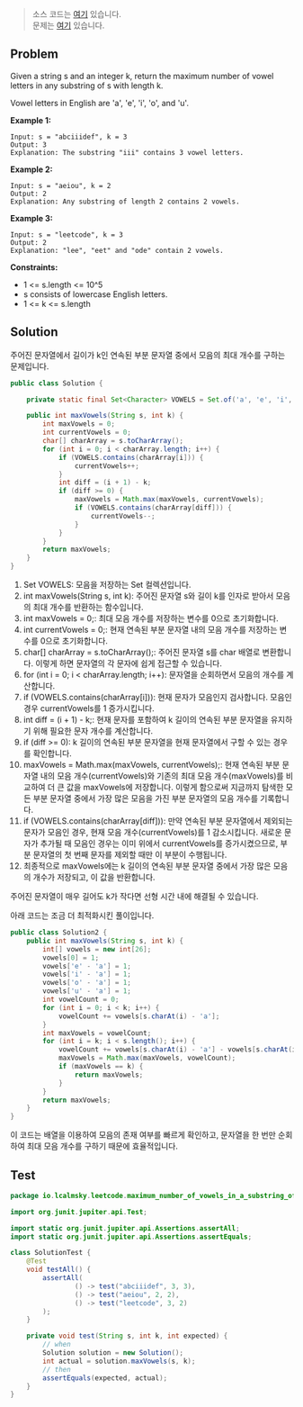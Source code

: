 > 소스 코드는 [여기](https://github.com/lcalmsky/leetcode/blob/master/src/main/java/io/lcalmsky/leetcode/maximum_number_of_vowels_in_a_substring_of_given_length/Solution.java) 있습니다.  
> 문제는 [여기](https://leetcode.com/problems/maximum-number-of-vowels-in-a-substring-of-given-length/) 있습니다.

## Problem

Given a string s and an integer k, return the maximum number of vowel letters in any substring of s with length k.

Vowel letters in English are 'a', 'e', 'i', 'o', and 'u'.

**Example 1:**
```text
Input: s = "abciiidef", k = 3
Output: 3
Explanation: The substring "iii" contains 3 vowel letters.
```

**Example 2:**
```text
Input: s = "aeiou", k = 2
Output: 2
Explanation: Any substring of length 2 contains 2 vowels.
```

**Example 3:**
```text
Input: s = "leetcode", k = 3
Output: 2
Explanation: "lee", "eet" and "ode" contain 2 vowels.
```

**Constraints:**

* 1 <= s.length <= 10^5
* s consists of lowercase English letters.
* 1 <= k <= s.length

## Solution

주어진 문자열에서 길이가 k인 연속된 부분 문자열 중에서 모음의 최대 개수를 구하는 문제입니다.

```java
public class Solution {

    private static final Set<Character> VOWELS = Set.of('a', 'e', 'i', 'o', 'u');

    public int maxVowels(String s, int k) {
        int maxVowels = 0;
        int currentVowels = 0;
        char[] charArray = s.toCharArray();
        for (int i = 0; i < charArray.length; i++) {
            if (VOWELS.contains(charArray[i])) {
                currentVowels++;
            }
            int diff = (i + 1) - k;
            if (diff >= 0) {
                maxVowels = Math.max(maxVowels, currentVowels);
                if (VOWELS.contains(charArray[diff])) {
                    currentVowels--;
                }
            }
        }
        return maxVowels;
    }
}
```

1. Set<Character> VOWELS: 모음을 저장하는 Set 컬렉션입니다.
1. int maxVowels(String s, int k): 주어진 문자열 s와 길이 k를 인자로 받아서 모음의 최대 개수를 반환하는 함수입니다.
1. int maxVowels = 0;: 최대 모음 개수를 저장하는 변수를 0으로 초기화합니다.
1. int currentVowels = 0;: 현재 연속된 부분 문자열 내의 모음 개수를 저장하는 변수를 0으로 초기화합니다.
1. char[] charArray = s.toCharArray();: 주어진 문자열 s를 char 배열로 변환합니다. 이렇게 하면 문자열의 각 문자에 쉽게 접근할 수 있습니다.
1. for (int i = 0; i < charArray.length; i++): 문자열을 순회하면서 모음의 개수를 계산합니다.
1. if (VOWELS.contains(charArray[i])): 현재 문자가 모음인지 검사합니다. 모음인 경우 currentVowels를 1 증가시킵니다.
1. int diff = (i + 1) - k;: 현재 문자를 포함하여 k 길이의 연속된 부분 문자열을 유지하기 위해 필요한 문자 개수를 계산합니다.
1. if (diff >= 0): k 길이의 연속된 부분 문자열을 현재 문자열에서 구할 수 있는 경우를 확인합니다.
1. maxVowels = Math.max(maxVowels, currentVowels);: 현재 연속된 부분 문자열 내의 모음 개수(currentVowels)와 기존의 최대 모음 개수(maxVowels)를 비교하여 더 큰 값을 maxVowels에 저장합니다. 이렇게 함으로써 지금까지 탐색한 모든 부분 문자열 중에서 가장 많은 모음을 가진 부분 문자열의 모음 개수를 기록합니다.
1. if (VOWELS.contains(charArray[diff])): 만약 연속된 부분 문자열에서 제외되는 문자가 모음인 경우, 현재 모음 개수(currentVowels)를 1 감소시킵니다. 새로운 문자가 추가될 때 모음인 경우는 이미 위에서 currentVowels를 증가시켰으므로, 부분 문자열의 첫 번째 문자를 제외할 때만 이 부분이 수행됩니다.
1. 최종적으로 maxVowels에는 k 길이의 연속된 부분 문자열 중에서 가장 많은 모음의 개수가 저장되고, 이 값을 반환합니다.

주어진 문자열이 매우 길어도 k가 작다면 선형 시간 내에 해결될 수 있습니다.

아래 코드는 조금 더 최적화시킨 풀이입니다.

```java
public class Solution2 {
    public int maxVowels(String s, int k) {
        int[] vowels = new int[26];
        vowels[0] = 1;
        vowels['e' - 'a'] = 1;
        vowels['i' - 'a'] = 1;
        vowels['o' - 'a'] = 1;
        vowels['u' - 'a'] = 1;
        int vowelCount = 0;
        for (int i = 0; i < k; i++) {
            vowelCount += vowels[s.charAt(i) - 'a'];
        }
        int maxVowels = vowelCount;
        for (int i = k; i < s.length(); i++) {
            vowelCount += vowels[s.charAt(i) - 'a'] - vowels[s.charAt(i - k) - 'a'];
            maxVowels = Math.max(maxVowels, vowelCount);
            if (maxVowels == k) {
                return maxVowels;
            }
        }
        return maxVowels;
    }
}
```

이 코드는 배열을 이용하여 모음의 존재 여부를 빠르게 확인하고, 문자열을 한 번만 순회하여 최대 모음 개수를 구하기 때문에 효율적입니다.

## Test

```java
package io.lcalmsky.leetcode.maximum_number_of_vowels_in_a_substring_of_given_length;

import org.junit.jupiter.api.Test;

import static org.junit.jupiter.api.Assertions.assertAll;
import static org.junit.jupiter.api.Assertions.assertEquals;

class SolutionTest {
    @Test
    void testAll() {
        assertAll(
                () -> test("abciiidef", 3, 3),
                () -> test("aeiou", 2, 2),
                () -> test("leetcode", 3, 2)
        );
    }

    private void test(String s, int k, int expected) {
        // when
        Solution solution = new Solution();
        int actual = solution.maxVowels(s, k);
        // then
        assertEquals(expected, actual);
    }
}
```